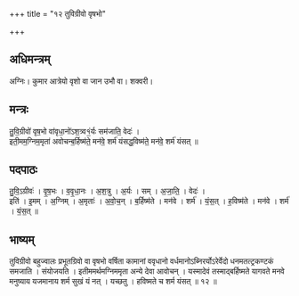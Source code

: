 +++
title = "१२ तुविग्रीवो वृषभो"

+++
## अधिमन्त्रम्
अग्निः। कुमार आत्रेयो वृशो वा जान उभौ वा। शक्वरी।

## मन्त्रः
तु॒वि॒ग्रीवो॑ वृष॒भो वा॑वृधा॒नो॑ऽश॒त्र्व१॒॑र्यः सम॑जाति॒ वेदः॑ ।  
इती॒मम॒ग्निम॒मृता॑ अवोचन्ब॒र्हिष्म॑ते॒ मन॑वे॒ शर्म॑ यंसद्ध॒विष्म॑ते॒ मन॑वे॒ शर्म॑ यंसत् ॥

## पदपाठः
तु॒वि॒ऽग्रीवः॑ । वृ॒ष॒भः । व॒वृ॒धा॒नः । अ॒श॒त्रु । अ॒र्यः । सम् । अ॒जा॒ति॒ । वेदः॑ ।  
इति॑ । इ॒मम् । अ॒ग्निम् । अ॒मृताः॑ । अ॒वो॒च॒न् । ब॒र्हिष्म॑ते । मन॑वे । शर्म॑ । यं॒स॒त् । ह॒विष्म॑ते । मन॑वे । शर्म॑ । यं॒स॒त् ॥

## भाष्यम्
तुविग्रीवो बहुज्वालः प्रभूतग्रिवो वा वृषभो वर्षिता कामानां ववृधानो वर्धमानोऽब्निरर्योऽरेर्वेदो धनमतत्ट्रकण्टकं समजाति । संयोजयति । इतीममर्थमग्निममृता अन्ये देवा आवोचन् । यस्मादेवं तस्माद्बर्हिष्मते यागवते मनवे मनुष्याय यजमानाय शर्म सुखं यं नत् । यच्छतु । हविष्मते च शर्म यंसत् ॥ १२ ॥